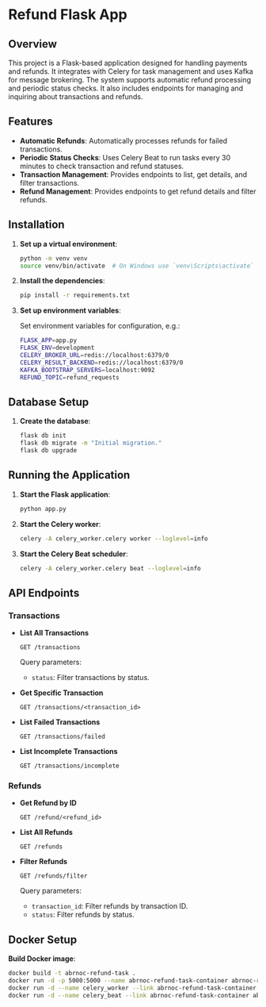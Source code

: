 # Refund Flask App

## Overview

This project is a Flask-based application designed for handling payments and refunds. It integrates with Celery for task management and uses Kafka for message brokering. The system supports automatic refund processing and periodic status checks. It also includes endpoints for managing and inquiring about transactions and refunds.

## Features

- **Automatic Refunds**: Automatically processes refunds for failed transactions.
- **Periodic Status Checks**: Uses Celery Beat to run tasks every 30 minutes to check transaction and refund statuses.
- **Transaction Management**: Provides endpoints to list, get details, and filter transactions.
- **Refund Management**: Provides endpoints to get refund details and filter refunds.

## Installation

1. **Set up a virtual environment**:

    ```sh
    python -m venv venv
    source venv/bin/activate  # On Windows use `venv\Scripts\activate`
    ```

2. **Install the dependencies**:

    ```sh
    pip install -r requirements.txt
    ```

3. **Set up environment variables**:

    Set environment variables for configuration, e.g.:

    ```sh
    FLASK_APP=app.py
    FLASK_ENV=development
    CELERY_BROKER_URL=redis://localhost:6379/0
    CELERY_RESULT_BACKEND=redis://localhost:6379/0
    KAFKA_BOOTSTRAP_SERVERS=localhost:9092
    REFUND_TOPIC=refund_requests
    ```

## Database Setup

1. **Create the database**:

    ```sh
   flask db init
   flask db migrate -m "Initial migration."
   flask db upgrade
    ```

## Running the Application

1. **Start the Flask application**:

    ```sh
    python app.py
    ```

2. **Start the Celery worker**:

    ```sh
    celery -A celery_worker.celery worker --loglevel=info
    ```

3. **Start the Celery Beat scheduler**:

    ```sh
    celery -A celery_worker.celery beat --loglevel=info
    ```
   

## API Endpoints

### Transactions

- **List All Transactions**

    ```
    GET /transactions
    ```

    Query parameters:
    - `status`: Filter transactions by status.

- **Get Specific Transaction**

    ```
    GET /transactions/<transaction_id>
    ```

- **List Failed Transactions**

    ```
    GET /transactions/failed
    ```

- **List Incomplete Transactions**

    ```
    GET /transactions/incomplete
    ```

### Refunds

- **Get Refund by ID**

    ```
    GET /refund/<refund_id>
    ```

- **List All Refunds**

    ```
    GET /refunds
    ```

- **Filter Refunds**

    ```
    GET /refunds/filter
    ```

    Query parameters:
    - `transaction_id`: Filter refunds by transaction ID.
    - `status`: Filter refunds by status.

## Docker Setup

**Build Docker image**:

```sh
docker build -t abrnoc-refund-task .
docker run -d -p 5000:5000 --name abrnoc-refund-task-container abrnoc-refund-task
docker run -d --name celery_worker --link abrnoc-refund-task-container abrnoc-refund-task celery -A celery_worker.celery worker --loglevel=info
docker run -d --name celery_beat --link abrnoc-refund-task-container abrnoc-refund-task celery -A celery_worker.celery beat --loglevel=info 
```